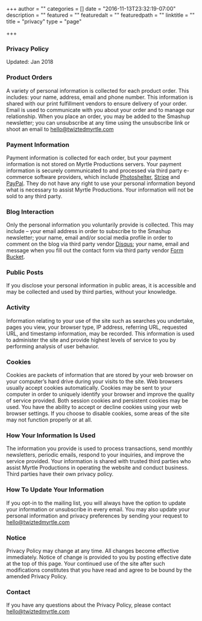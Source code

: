 +++
author = ""
categories = []
date = "2016-11-13T23:32:19-07:00"
description = ""
featured = ""
featuredalt = ""
featuredpath = ""
linktitle = ""
title = "privacy"
type = "page"

+++
<article>
    <section class="section">
        <div class="divider-wrapper">
            <div class="visible-xs element-height-60"></div>
            <div class="visible-sm element-height-60"></div>
            <div class="visible-md element-height-60"></div>
            <div class="visible-lg element-height-60"></div>
        </div>
        <div class="container">
            <div class="row">
                <div class="col-md-8 col-md-offset-2">
                    <div class="col-text-1 element-top-20 element-bottom-20 os-animation" data-os-animation="fadeInUp" data-os-animation-delay="0.1s">
                        <h1 class="super text-italic text-center">Privacy Policy</h1> </div>
                    <div class="col-text-1 element-top-20 element-bottom-20 os-animation" data-os-animation="fadeInUp" data-os-animation-delay="0.1s">
                            <p class="lead">Updated: Jan 2018</p>
                            <h3 class="big element-top-40">Product Orders</h3>
                            <p class="lead">
                                A variety of personal information is collected for each product order. This includes: your name, address, email and phone number. This information is shared with our print fulfillment vendors to ensure delivery of your order. Email is used to communicate with you about your order and to manage our relationship. When you place an order, you may be added to the Smashup newsletter; you can unsubscribe at any time using the unsubscribe link or shoot an email to <a href="mailto:hello@twiztedmyrtle.com">hello@twiztedmyrtle.com</a>
                            </p>
                            <h3 class="big element-top-40">Payment Information</h3>
                            <p class="lead">
                                Payment information is collected for each order, but your payment information is not stored on Myrtle Productions servers. Your payment information is securely communicated to and processed via third party e-commerce software providers, which include <a href="https://www.photoshelter.com/support/privacy" target="_blank">Photoshelter</a>, <a href="https://stripe.com/us/privacy/" target="_blank">Stripe</a> and <a href="https://www.paypal.com/us/webapps/mpp/ua/privacy-full">PayPal</a>. They do not have any right to use your personal information beyond what is necessary to assist Myrtle Productions. Your information will not be sold to any third party.
                            </p>
                            <h3 class="big element-top-40">Blog Interaction</h3>
                            <p class="lead">
                                Only the personal information you voluntarily provide is collected. This may include – your email address in order to subscribe to the Smashup newsletter; your name, email and/or social media profile in order to comment on the blog via third party vendor <a href="https://help.disqus.com/customer/portal/articles/466259-privacy-policy" target="_blank">Disqus</a>; your name, email and message when you fill out the contact form via third party vendor <a href="https://formbucket.com/privacy-policy" target="_blank">Form Bucket</a>.
                            </p>
                            <h3 class="big element-top-40">Public Posts</h3>
                             <p class="lead">
                                If you disclose your personal information in public areas, it is accessible and may be collected and used by third parties, without your knowledge.
                            </p>
                            <h3 class="big element-top-40">Activity</h3>
                            <p class="lead">
                                Information relating to your use of the site such as searches you undertake, pages you view, your browser type, IP address, referring URL, requested URL, and timestamp information, may be recorded. This information is used to administer the site and provide highest levels of service to you by performing analysis of user behavior.
                            </p>
                            <h3 class="big element-top-40">Cookies</h3>
                            <p class="lead">
                                Cookies are packets of information that are stored by your web browser on your computer’s hard drive during your visits to the site. Web browsers usually accept cookies automatically. Cookies may be sent to your computer in order to uniquely identify your browser and improve the quality of service provided. Both session cookies and persistent cookies may be used. You have the ability to accept or decline cookies using your web browser settings. If you choose to disable cookies, some areas of the site may not function properly or at all.
                            </p>
                            <h3 class="big element-top-40">How Your Information Is Used</h3>
                            <p class="lead">
                                The information you provide is used to process transactions, send monthly newsletters, periodic emails, respond to your inquiries, and improve the service provided. Your information is shared with trusted third parties who assist Myrtle Productions in operating the website and conduct business. Third parties have their own privacy policy.
                            </p>
                            <h3 class="big element-top-40">How To Update Your Information</h3>
                            <p class="lead">
                                If you opt-in to the mailing list, you will always have the option to update your information or unsubscribe in every email. You may also update your personal information and privacy preferences by sending your request to <a href="mailto:hello@twiztedmyrtle.com">hello@twiztedmyrtle.com</a>
                            </p>
                            <h3 class="big element-top-40">Notice</h3>
                            <p class="lead">
                                Privacy Policy may change at any time. All changes become effective immediately. Notice of change is provided to you by posting effective date at the top of this page. Your continued use of the site after such modifications constitutes that you have read and agree to be bound by the amended Privacy Policy.
                            </p>
                            <h3 class="big element-top-40">Contact</h3>
                            <p class="lead">
                                If you have any questions about the Privacy Policy, please contact <a href="mailto:hello@twiztedmyrtle.com">hello@twiztedmyrtle.com</a>
                            </p>
                    </div>
                </div>
            </div>
        </div>
        <div class="divider-wrapper">
            <div class="visible-xs element-height-60"></div>
            <div class="visible-sm element-height-60"></div>
            <div class="visible-md element-height-60"></div>
            <div class="visible-lg element-height-60"></div>
        </div>
    </section>
</article>